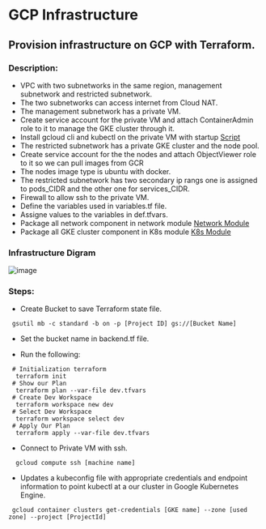 # GCP Infrastructure


## Provision infrastructure on GCP with Terraform.


### Description:
- VPC with two subnetworks in the same region, management subnetwork and restricted subnetwork.
- The two subnetworks can access internet from Cloud NAT.
- The management subnetwork has a private VM.
- Create service account for the private VM and attach ContainerAdmin role to it to manage the GKE cluster through it.
- Install gcloud cli and kubectl on the private VM with startup [Script](https://github.com/Magdi888/Jenkins-in-GKE-Cluster/blob/master/TerraformInfrastructure/config_gcloud.sh)
- The restricted subnetwork has a private GKE cluster and the node pool.
- Create service account for the the nodes and attach ObjectViewer role to it so we can pull images from GCR
- The nodes image type is ubuntu with docker.
- The restricted subnetwork has two secondary ip rangs one is assigned to pods_CIDR and the other one for services_CIDR.
- Firewall to allow ssh to the private VM.
- Define the variables used in variables.tf file.
- Assigne values to the variables in def.tfvars.
- Package all network component in network module [Network Module](https://github.com/Magdi888/Jenkins-in-GKE-Cluster/tree/master/TerraformInfrastructure/network)
- Package all GKE cluster component in K8s module [K8s Module](https://github.com/Magdi888/Jenkins-in-GKE-Cluster/tree/master/TerraformInfrastructure/K8s_module)


### Infrastructure Digram
![image](https://user-images.githubusercontent.com/91858017/182043708-099c4ac0-223c-40ab-8873-cf05f344a709.png)


### Steps:

- Create Bucket to save Terraform state file.
 ```
  gsutil mb -c standard -b on -p [Project ID] gs://[Bucket Name]
 ```
- Set the bucket name in backend.tf file.

- Run the following:
 ```
  # Initialization terraform
   terraform init
  # Show our Plan
   terraform plan --var-file dev.tfvars
  # Create Dev Workspace
   terraform workspace new dev
  # Select Dev Workspace
   terraform workspace select dev
  # Apply Our Plan
   terraform apply --var-file dev.tfvars
 ```


- Connect to Private VM with ssh.
 ```
   gcloud compute ssh [machine name]
 ```
- Updates a kubeconfig file with appropriate credentials and endpoint information to point kubectl at a our cluster in Google Kubernetes Engine.
 ```
  gcloud container clusters get-credentials [GKE name] --zone [used zone] --project [ProjectId]
 ```

 


 
